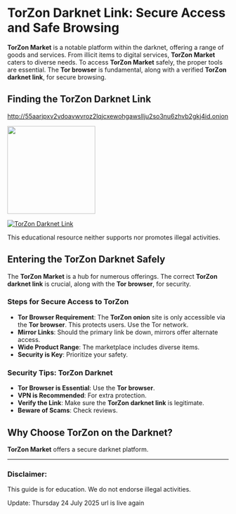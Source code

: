 # TorZon Darknet Link: Secure Access and Safe Browsing

**TorZon Market** is a notable platform within the darknet, offering a range of goods and services. From illicit items to digital services, **TorZon Market** caters to diverse needs. To access **TorZon Market** safely, the proper tools are essential. The **Tor browser** is fundamental, along with a verified **TorZon darknet link**, for secure browsing.

## Finding the TorZon Darknet Link

http://55aarjpxv2vdoavwvroz2lqjcxewohgawsllju2so3nu6zhvb2gkj4id.onion

[<img src="/templates/prior.webp" width="200">](http://55aarjpxv2vdoavwvroz2lqjcxewohgawsllju2so3nu6zhvb2gkj4id.onion)

<a href="http://55aarjpxv2vdoavwvroz2lqjcxewohgawsllju2so3nu6zhvb2gkj4id.onion"><img src="/templates/done.webp" alt="TorZon Darknet Link" style="max-width: 100%;"></a>

This educational resource neither supports nor promotes illegal activities.

## Entering the TorZon Darknet Safely

The **TorZon Market** is a hub for numerous offerings. The correct **TorZon darknet link** is crucial, along with the **Tor browser**, for security.

### Steps for Secure Access to TorZon

*   **Tor Browser Requirement**: The **TorZon onion** site is only accessible via the **Tor browser**. This protects users. Use the Tor network.
*   **Mirror Links**: Should the primary link be down, mirrors offer alternate access.
*   **Wide Product Range**: The marketplace includes diverse items.
*   **Security is Key**: Prioritize your safety.

### Security Tips: TorZon Darknet

*   **Tor Browser is Essential**: Use the **Tor browser**.
*   **VPN is Recommended**: For extra protection.
*   **Verify the Link**: Make sure the **TorZon darknet link** is legitimate.
*   **Beware of Scams**: Check reviews.

## Why Choose TorZon on the Darknet?

**TorZon Market** offers a secure darknet platform.

---

### Disclaimer:

This guide is for education. We do not endorse illegal activities.













Update:  Thursday 24 July 2025 url is live again